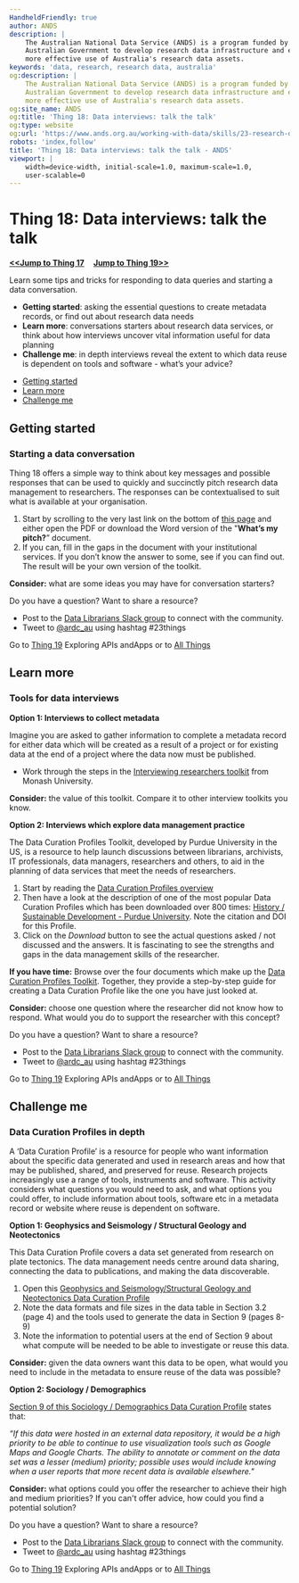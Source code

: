 ```yaml
---
HandheldFriendly: true
author: ANDS
description: |
    The Australian National Data Service (ANDS) is a program funded by the
    Australian Government to develop research data infrastructure and enable
    more effective use of Australia's research data assets.
keywords: 'data, research, research data, australia'
og:description: |
    The Australian National Data Service (ANDS) is a program funded by the
    Australian Government to develop research data infrastructure and enable
    more effective use of Australia's research data assets.
og:site_name: ANDS
og:title: 'Thing 18: Data interviews: talk the talk'
og:type: website
og:url: 'https://www.ands.org.au/working-with-data/skills/23-research-data-things/all23/thing-18'
robots: 'index,follow'
title: 'Thing 18: Data interviews: talk the talk - ANDS'
viewport: |
    width=device-width, initial-scale=1.0, maximum-scale=1.0,
    user-scalable=0
---
```


# Thing 18: Data interviews: talk the talk
**[&lt;&lt;Jump to Thing 17](thing-17.md) &nbsp; &nbsp; [Jump to Thing 19&gt;&gt;](thing-19.md)**

Learn some tips and tricks for responding to data queries and starting a
data conversation.

-   **Getting started**: asking the essential questions to create
    metadata records, or find out about research data needs
-   **Learn more**: conversations starters about research data services,
    or think about how interviews uncover vital information useful for
    data planning
-   **Challenge me**: in depth interviews reveal the extent to which
    data reuse is dependent on tools and software - what’s your advice?

* [Getting started](#getting-started)
* [Learn more](#learn-more)
* [Challenge me](#challenge-me)

## Getting started 
### Starting a data conversation

Thing 18 offers a simple way to think about key messages and possible
responses that can be used to quickly and succinctly pitch research data
management to researchers. The responses can be contextualised to suit
what is available at your organisation.

1.  Start by scrolling to the very last link on the bottom of [this
    page](https://www.ands.org.au/working-with-data/data-management/overview/data-management-skills/information-specialists-and-data-librarian-skills)
    and either open the PDF or download the Word version of the
    "**What’s my pitch?**” document.
2.  If you can, fill in the gaps in the document with your institutional
    services. If you don’t know the answer to some, see if you can find
    out. The result will be your own version of the toolkit.

**Consider:** what are some ideas you may have for conversation
starters?

Do you have a question?  Want to share a resource?
- Post to the [Data Librarians Slack group](https://tiny.cc/data-librarians) to connect with the community.
- Tweet to [@ardc_au](https://twitter.com/ARDC_AU) using hashtag #23things

Go to [Thing 19](thing-19.md "thing 19")
Exploring APIs andApps or to [All Things](index.md)

## Learn more
### Tools for data interviews

**Option 1: Interviews to collect metadata**

Imagine you are asked to gather information to complete a metadata
record for either data which will be created as a result of a project or
for existing data at the end of a project where the data now must be
published.

-   Work through the steps in the [Interviewing researchers
    toolkit](http://www.monash.edu/library/researchdata/resources/interviewing "interviewing researchers toolkit - Monash University")
    from Monash University.

**Consider:** the value of this toolkit. Compare it to other interview
toolkits you know.

**Option 2: Interviews which explore data management practice**

The Data Curation Profiles Toolkit, developed by Purdue University in
the US, is a resource to help launch discussions between librarians,
archivists, IT professionals, data managers, researchers and others, to
aid in the planning of data services that meet the needs of researchers.

1.  Start by reading the [Data Curation Profiles
    overview](https://docs.lib.purdue.edu/dcp/about.html "Data curation profiles overview")
2.  Then have a look at the description of one of the most popular Data
    Curation Profiles which has been downloaded over 800 times: [History
    / Sustainable Development - Purdue
    University](http://docs.lib.purdue.edu/dcp/vol5/iss1/1/ "Purdue University - History/Sustainable development").
    Note the citation and DOI for this Profile.
3.  Click on the *Download* button to see the actual questions asked /
    not discussed and the answers. It is fascinating to see the
    strengths and gaps in the data management skills of the researcher.

**If you have time:** Browse over the four documents which make up the
[Data Curation Profiles
Toolkit](http://docs.lib.purdue.edu/dcptoolkit/ "data curation profiles toolkit").
Together, they provide a step-by-step guide for creating a Data Curation
Profile like the one you have just looked at.

**Consider:** choose one question where the researcher did not know how
to respond. What would you do to support the researcher with this
concept?


Do you have a question?  Want to share a resource?
- Post to the [Data Librarians Slack group](https://tiny.cc/data-librarians) to connect with the community.
- Tweet to [@ardc_au](https://twitter.com/ARDC_AU) using hashtag #23things

Go to [Thing 19](thing-19.md "thing 19")
Exploring APIs andApps or to [All Things](index.md)

## Challenge me
### Data Curation Profiles in depth

A ‘Data Curation Profile’ is a resource for people who want information
about the specific data generated and used in research areas and how
that may be published, shared, and preserved for reuse. Research
projects increasingly use a range of tools, instruments and software.
This activity considers what questions you would need to ask, and what
options you could offer, to include information about tools, software
etc in a metadata record or website where reuse is dependent on
software.

**Option 1: Geophysics and Seismology / Structural Geology and
Neotectonics**

This Data Curation Profile covers a data set generated from research on
plate tectonics. The data management needs centre around data sharing,
connecting the data to publications, and making the data discoverable.

1.  Open this [Geophysics and Seismology/Structural Geology and
    Neotectonics Data Curation
    Profile](https://docs.lib.purdue.edu/cgi/viewcontent.cgi?referer=&httpsredir=1&article=1027&context=dcp "Data curation profile")
2.  Note the data formats and file sizes in the data table in Section
    3.2 (page 4) and the tools used to generate the data in Section 9
    (pages 8-9)
3.  Note the information to potential users at the end of Section 9
    about what compute will be needed to be able to investigate or reuse
    this data.

**Consider:** given the data owners want this data to be open, what
would you need to include in the metadata to ensure reuse of the data
was possible?

**Option 2: Sociology / Demographics**

[Section 9 of this Sociology / Demographics Data Curation
Profile](http://docs.lib.purdue.edu/cgi/viewcontent.cgi?article=1026&context=dcp)
states that:

*“If this data were hosted in an external data repository, it would be a
high priority to be able to continue to use visualization tools such as
Google Maps and Google Charts. The ability to annotate or comment on the
data set was a lesser (medium) priority; possible uses would include
knowing when a user reports that more recent data is available
elsewhere."*

**Consider:** what options could you offer the researcher to achieve
their high and medium priorities? If you can't offer advice, how could
you find a potential solution?


Do you have a question?  Want to share a resource?
- Post to the [Data Librarians Slack group](https://tiny.cc/data-librarians) to connect with the community.
- Tweet to [@ardc_au](https://twitter.com/ARDC_AU) using hashtag #23things

Go to [Thing 19](thing-19.md "thing 19")
Exploring APIs andApps or to [All Things](index.md)
